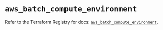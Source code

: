 # `aws_batch_compute_environment`

Refer to the Terraform Registry for docs: [`aws_batch_compute_environment`](https://registry.terraform.io/providers/hashicorp/aws/5.94.0/docs/resources/batch_compute_environment).
